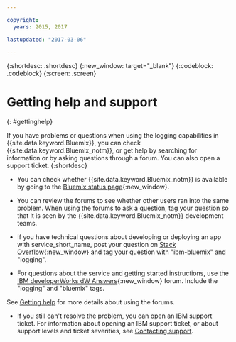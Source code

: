 ```yaml
---

copyright:
  years: 2015, 2017

lastupdated: "2017-03-06"

---
```



{:shortdesc: .shortdesc}
{:new_window: target="_blank"}
{:codeblock: .codeblock}
{:screen: .screen}


# Getting help and support
{: #gettinghelp}

If you have problems or questions when using the logging capabilities in {{site.data.keyword.Bluemix}}, you can check {{site.data.keyword.Bluemix_notm}}, or get help by searching for information or by asking questions through a forum. You can also open a support ticket.
{:shortdesc}

* You can check whether {{site.data.keyword.Bluemix_notm}} is available by going to the [Bluemix status page](https://developer.ibm.com/bluemix/support/#status){:new_window}.

* You can review the forums to see whether other users ran into the same problem. When using the forums to ask a question, tag your question so that it is seen by the {{site.data.keyword.Bluemix_notm}} development teams.
<!--Insert the appropriate Stack Overflow tag for your service for <service_keyword> in URL and text below:  -->
  * If you have technical questions about developing or deploying an app with service_short_name, post your question on [Stack Overflow](http://stackoverflow.com/search?q=logging+ibm-bluemix){:new_window} and tag your question with "ibm-bluemix" and "logging".
<!--Insert the appropriate dW Answers tag for your service for <service_keyword> in URL below:  -->
  * For questions about the service and getting started instructions, use the [IBM developerWorks dW Answers](https://developer.ibm.com/answers/topics/logging/?smartspace=bluemix){:new_window} forum. Include the  "logging" and "bluemix" tags.

See [Getting help](https://www.{DomainName}/docs/support/index.html#getting-help) for more details about using the forums.

* If you still can't resolve the problem, you can open an IBM support ticket. For information about opening an IBM support ticket, or about support levels and ticket severities, see [Contacting support](https://www.{DomainName}/docs/support/index.html#contacting-support).

